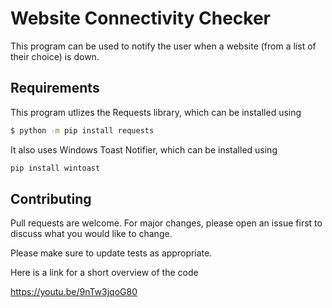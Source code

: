 # Website Connectivity Checker

This program can be used to notify the user when a website (from a list of their choice) is down.

## Requirements

This program utlizes the Requests library, which can be installed using

```bash
$ python -m pip install requests
```

It also uses Windows Toast Notifier, which can be installed using

```bash
pip install wintoast
```

## Contributing

Pull requests are welcome. For major changes, please open an issue first
to discuss what you would like to change.

Please make sure to update tests as appropriate.

Here is a link for a short overview of the code

https://youtu.be/9nTw3jqoG80
